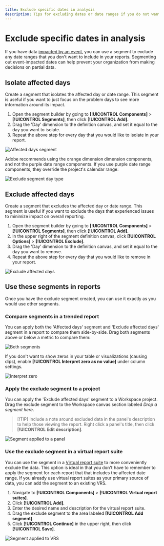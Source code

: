 ```yaml
---
title: Exclude specific dates in analysis
description: Tips for excluding dates or date ranges if you do not want to include it in reports.
---
```


# Exclude specific dates in analysis

If you have data [impacted by an event](overview.md), you can use a segment to exclude any date ranges that you don't want to include in your reports. Segmenting out event-impacted dates can help prevent your organization from making decisions on partial data.

## Isolate affected days

Create a segment that isolates the affected day or date range. This segment is useful if you want to just focus on the problem days to see more information around its impact.

1. Open the segment builder by going to **[!UICONTROL Components]** > **[!UICONTROL Segments]**, then click **[!UICONTROL Add]**.
2. Drag the 'Day' dimension to the definition canvas, and set it equal to the day you want to isolate.
3. Repeat the above step for every day that you would like to isolate in your report.

![Affected days segment](assets/affected_days.jpg)

Adobe recommends using the orange dimension dimension components, and not the purple date range components. If you use purple date range components, they override the project's calendar range:

![Exclude segment day type](assets/exclude_segment_day_type.jpg)

## Exclude affected days

Create a segment that excludes the affected day or date range. This segment is useful if you want to exclude the days that experienced issues to minimize impact on overall reporting.

1. Open the segment builder by going to **[!UICONTROL Components]** > **[!UICONTROL Segments]**, then click **[!UICONTROL Add]**.
2. In the upper right of the segment definition canvas, click **[!UICONTROL Options]** > **[!UICONTROL Exclude]**.
3. Drag the 'Day' dimension to the definition canvas, and set it equal to the day you want to remove.
4. Repeat the above step for every day that you would like to remove in your report.

![Exclude affected days](assets/exclude_affected_days.jpg)

## Use these segments in reports

Once you have the exclude segment created, you can use it exactly as you would use other segments.

### Compare segments in a trended report

You can apply both the 'Affected days' segment and 'Exclude affected days' segment in a report to compare them side-by-side. Drag both segments above or below a metric to compare them:

![Both segments](assets/affected_and_exclude.png)

If you don't want to show zeros in your table or visualizations (causing dips), enable **[!UICONTROL Interpret zero as no value]** under column settings.

![Interpret zero](assets/interpret_zero.png)

### Apply the exclude segment to a project

You can apply the 'Exclude affected days' segment to a Workspace project. Drag the exclude segment to the Workspace canvas section labeled *Drop a segment here*.

>[!TIP] Include a note around excluded data in the panel's description to help those viewing the report. Right click a panel's title, then click **[!UICONTROL Edit description]**.

![Segment applied to a panel](assets/exclude_segment_panel.jpg)

### Use the exclude segment in a virtual report suite

You can use the segment in a [Virtual report suite](/help/components/vrs/vrs-about.md) to more conveniently exclude the data. This option is ideal in that you don't have to remember to apply the segment for each report that that includes the affected date range. If you already use virtual report suites as your primary source of data, you can add the segment to an existing VRS.

1. Navigate to **[!UICONTROL Components]** > **[!UICONTROL Virtual report suites]**.
2. Click **[!UICONTROL Add]**.
3. Enter the desired name and description for the virtual report suite.
4. Drag the exclude segment to the area labeled **[!UICONTROL Add segment]**.
5. Click **[!UICONTROL Continue]** in the upper right, then click **[!UICONTROL Save]**.

![Segment applied to VRS](assets/exclude_segment_vrs.png)
